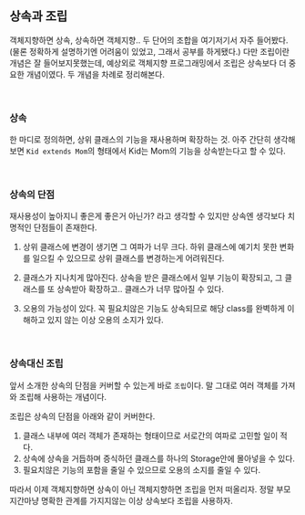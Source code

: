 ## 상속과 조립

객체지향하면 상속, 상속하면 객체지향.. 두 단어의 조합을 여기저기서 자주 들어봤다.
(물론 정확하게 설명하기엔 어려움이 있었고, 그래서 공부를 하게됐다.)
다만 조립이란 개념은 잘 들어보지못했는데, 예상외로 객체지향 프로그래밍에서 조립은 상속보다 더 중요한 개념이였다.
두 개념을 차례로 정리해본다.

<br />

### 상속

한 마디로 정의하면, 상위 클래스의 기능을 재사용하며 확장하는 것.
아주 간단히 생각해보면 `Kid extends Mom`의 형태에서 Kid는 Mom의 기능을 상속받는다고 할 수 있다.

<br />

### 상속의 단점

재사용성이 높아지니 좋은게 좋은거 아닌가? 라고 생각할 수 있지만 상속엔 생각보다 치명적인 단점들이 존재한다.

1. 상위 클래스에 변경이 생기면 그 여파가 너무 크다.
   하위 클래스에 예기치 못한 변화를 일으킬 수 있으므로 상위 클래스를 변경하는게 어려워진다.

2. 클래스가 지나치게 많아진다.
   상속을 받은 클래스에서 일부 기능이 확장되고, 그 클래스를 또 상속받아 확장하고.. 클래스가 너무 많아질 수 있다.

3. 오용의 가능성이 있다.
   꼭 필요치않은 기능도 상속되므로 해당 class를 완벽하게 이해하고 있지 않는 이상 오용의 소지가 있다.

<br />

### 상속대신 조립

앞서 소개한 상속의 단점을 커버할 수 있는게 바로 `조립`이다.
말 그대로 여러 객체를 가져와 조립해 사용하는 개념이다.

조립은 상속의 단점을 아래와 같이 커버한다.

1. 클래스 내부에 여러 객체가 존재하는 형태이므로 서로간의 여파로 고민할 일이 적다.
2. 상속에 상속을 거듭하며 증식하던 클래스를 하나의 Storage안에 몰아넣을 수 있다.
3. 필요치않은 기능의 포함을 줄일 수 있으므로 오용의 소지를 줄일 수 있다.

따라서 이제 객체지향하면 상속이 아닌 객체지향하면 조립을 먼저 떠올리자.
정말 부모지간마냥 명확한 관계를 가지지않는 이상 상속보다 조립을 사용하자.
